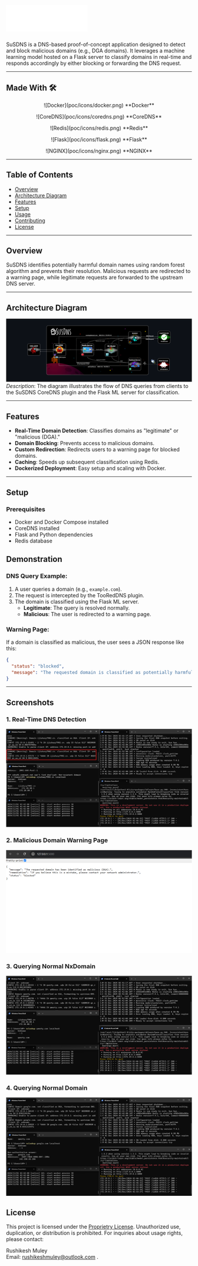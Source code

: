 
# ![SuSDNS Logo](poc/icons/logo.png)

SuSDNS is a DNS-based proof-of-concept application designed to detect and block malicious domains (e.g., DGA domains). It leverages a machine learning model hosted on a Flask server to classify domains in real-time and responds accordingly by either blocking or forwarding the DNS request.

---
## Made With 🛠️

  

<p align="center">
  ![Docker](poc/icons/docker.png)  
  **Docker**  
</p>

<p align="center">
  ![CoreDNS](poc/icons/coredns.png)  
  **CoreDNS**  
</p>

<p align="center">
  ![Redis](poc/icons/redis.png)  
  **Redis**  
</p>

  

<p align="center">
  ![Flask](poc/icons/flask.png)  
  **Flask**  
</p>

<p align="center">
  ![NGINX](poc/icons/nginx.png)  
  **NGINX**  
</p>


---
## Table of Contents

- [Overview](#overview)
- [Architecture Diagram](#architecture-diagram)
- [Features](#features)
- [Setup](#setup)
- [Usage](#usage)
- [Contributing](#contributing)
- [License](#license)

---

## Overview

SuSDNS identifies potentially harmful domain names using random forest algorithm and prevents their resolution. Malicious requests are redirected to a warning page, while legitimate requests are forwarded to the upstream DNS server.

---

## Architecture Diagram

![Architecture Diagram](poc/diagram.png)  
_Description_: The diagram illustrates the flow of DNS queries from clients to the SuSDNS CoreDNS plugin and the Flask ML server for classification.

---

## Features

- **Real-Time Domain Detection**: Classifies domains as "legitimate" or "malicious (DGA)."
- **Domain Blocking**: Prevents access to malicious domains.
- **Custom Redirection**: Redirects users to a warning page for blocked domains.
- **Caching**: Speeds up subsequent classification using Redis.
- **Dockerized Deployment**: Easy setup and scaling with Docker.

---

## Setup

### Prerequisites

- Docker and Docker Compose installed
- CoreDNS installed
- Flask and Python dependencies
- Redis database

## Demonstration

### DNS Query Example:
1. A user queries a domain (e.g., `example.com`).
2. The request is intercepted by the TooRedDNS plugin.
3. The domain is classified using the Flask ML server.
   - **Legitimate**: The query is resolved normally.
   - **Malicious**: The user is redirected to a warning page.

### Warning Page:
If a domain is classified as malicious, the user sees a JSON response like this:

```json
{
  "status": "blocked",
  "message": "The requested domain is classified as potentially harmful and has been blocked."
}
```
---

## Screenshots

### 1. Real-Time DNS Detection
![Real-Time DNS Detection](poc/dga.png)

### 2. Malicious Domain Warning Page
![Warning Page](poc/warning_page.png)

### 3. Querying Normal NxDomain 
![Real-Time DNS Detection](poc/normal_nxd.png)

### 4. Querying Normal Domain 
![Real-Time DNS Detection](poc/normal_aaaa.png)


## License

This project is licensed under the [Proprietry License](LICENSE). Unauthorized use, duplication, or distribution is prohibited. For inquiries about usage rights, please contact:

Rushikesh Muley  
Email: rushikeshmuley@outlook.com  .
